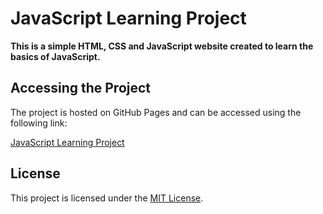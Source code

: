 # JavaScript Learning Project

**This is a simple HTML, CSS and JavaScript website created to learn the basics of JavaScript.**

## Accessing the Project

The project is hosted on GitHub Pages and can be accessed using the following link:

[JavaScript Learning Project](https://vladboj.github.io/calculator/)

## License

This project is licensed under the [MIT License](LICENSE).
